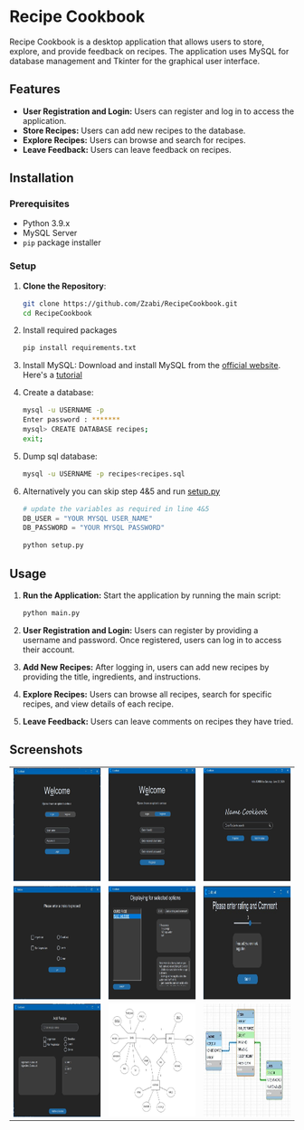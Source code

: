 # Recipe Cookbook

Recipe Cookbook is a desktop application that allows users to store, explore, and provide feedback on recipes. The application uses MySQL for database management and Tkinter for the graphical user interface.

## Features

- **User Registration and Login:** Users can register and log in to access the application.
- **Store Recipes:** Users can add new recipes to the database.
- **Explore Recipes:** Users can browse and search for recipes.
- **Leave Feedback:** Users can leave feedback on recipes.

## Installation

### Prerequisites

- Python 3.9.x
- MySQL Server
- `pip` package installer

### Setup

1. **Clone the Repository**:

    ```sh
    git clone https://github.com/Zzabi/RecipeCookbook.git
    cd RecipeCookbook
    ```

2. Install required packages
    ```sh
    pip install requirements.txt
    ```

3. Install MySQL:
   Download and install MySQL from the [official website](https://dev.mysql.com/downloads/).<br>
   Here's a [tutorial](https://www.w3schools.com/mysql/mysql_install_windows.asp)

4. Create a database:
    ```sh
    mysql -u USERNAME -p
    Enter password : *******
    mysql> CREATE DATABASE recipes;
    exit;
    ```

5. Dump sql database:
    ```sh
    mysql -u USERNAME -p recipes<recipes.sql
    ```

6. Alternatively you can skip step 4&5 and run [setup.py](setup.py)
    ```python
    # update the variables as required in line 4&5
    DB_USER = "YOUR MYSQL USER_NAME"
    DB_PASSWORD = "YOUR MYSQL PASSWORD"
    ```
    ```sh
    python setup.py    
    ```


## Usage

1. **Run the Application:**
   Start the application by running the main script:

   ```sh
   python main.py
   ```

2. **User Registration and Login:**
   Users can register by providing a username and password. Once registered, users can log in to access their account.

3. **Add New Recipes:**
   After logging in, users can add new recipes by providing the title, ingredients, and instructions.

4. **Explore Recipes:**
   Users can browse all recipes, search for specific recipes, and view details of each recipe.

5. **Leave Feedback:**
   Users can leave comments on recipes they have tried.


## Screenshots
<table>
  <tr>
    <td><img src="images/1_login.jpg" alt=" 1" width="400" height="200"/></td>
    <td><img src="images/2_register.jpg" alt=" 2" width="400" height="200"/></td>
    <td><img src="images/3_home.jpg" alt=" 3" width="400" height="200"/></td>
  </tr>
  <tr>
    <td><img src="images/4_explore_selection.jpg" alt=" 4" width="400" height="200"/></td>
    <td><img src="images/5_explore_results.jpg" alt=" 5" width="400" height="200"/></td>
    <td><img src="images/6_feedback.jpg" alt=" 6" width="400" height="200"/></td>
  </tr>
  <tr>
    <td><img src="images/7_add_recipe.jpg" alt=" 7" width="400" height="200"/></td>
    <td><img src="images/8_erdiagram.jpg" alt=" 8" width="400" height="200"/></td>
    <td><img src="images/9_schema.jpg" alt=" 9" width="400" height="200"/></td>
  </tr>
</table>
